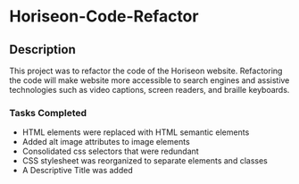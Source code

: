 # Horiseon-Code-Refactor

## Description

This project was to refactor the code of the Horiseon website. Refactoring the code will make website more accessible to search engines and assistive technologies such as video captions, screen readers, and braille keyboards.

### Tasks Completed

* HTML elements were replaced with HTML semantic elements
* Added alt image attributes to image elements
* Consolidated css selectors that were redundant
* CSS stylesheet was reorganized to separate elements and classes
* A Descriptive Title was added

  
